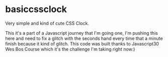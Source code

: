# basiccssclock
Very simple and kind of cute CSS Clock.

This it's a part of a Javascript journey that I'm going one, I'm pushing this here and need to fix a glitch with the seconds hand every time that a minute finish because it kind of glitch. This code was built thanks to Javascript30 Wes Bos Course which it's the challenge I'm taking right now:)
